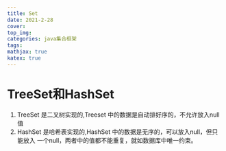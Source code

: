 ```yaml
---
title: Set
date: 2021-2-28
cover:
top_img:
categories: java集合框架
tags: 
mathjax: true
katex: true
---
```

# TreeSet和HashSet
1. TreeSet 是二叉树实现的,Treeset 中的数据是自动排好序的，不允许放入null 值
2. HashSet 是哈希表实现的,HashSet 中的数据是无序的，可以放入null，但只能放入
一个null，两者中的值都不能重复，就如数据库中唯一约束。

